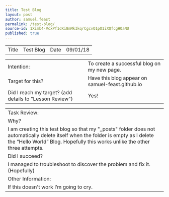 ```yaml
---
title: Test Blog
layout: post
author: samuel.feast
permalink: /test-blog/
source-id: 1Ximb4-VcxPf1cKi8mMkIkqrCgcvQ1pO1iXQfcgHOaNU
published: true
---
```

<table>
  <tr>
    <td>Title</td>
    <td>   Test Blog</td>
    <td>Date</td>
    <td>  09/01/18</td>
  </tr>
</table>


<table>
  <tr>
    <td>Intention:</td>
    <td>To create a successful blog on my new page.</td>
  </tr>
  <tr>
    <td>Target for this?</td>
    <td>Have this blog appear on samuel-feast.github.io</td>
  </tr>
  <tr>
    <td>Did I reach my target? 
(add details to "Lesson Review")</td>
    <td>Yes!</td>
  </tr>
</table>


<table>
  <tr>
    <td>Task Review:</td>
  </tr>
  <tr>
    <td>Why?</td>
  </tr>
  <tr>
    <td>I am creating this test blog so that my "_posts" folder does not automatically delete itself when the folder is empty as I delete the “Hello World” Blog. Hopefully this works unlike the other three attempts.</td>
  </tr>
  <tr>
    <td>Did I succeed?</td>
  </tr>
  <tr>
    <td>I managed to troubleshoot to discover the problem and fix it. (Hopefully)</td>
  </tr>
  <tr>
    <td>Other Information:</td>
  </tr>
  <tr>
    <td>If this doesn't work I’m going to cry.</td>
  </tr>
</table>


